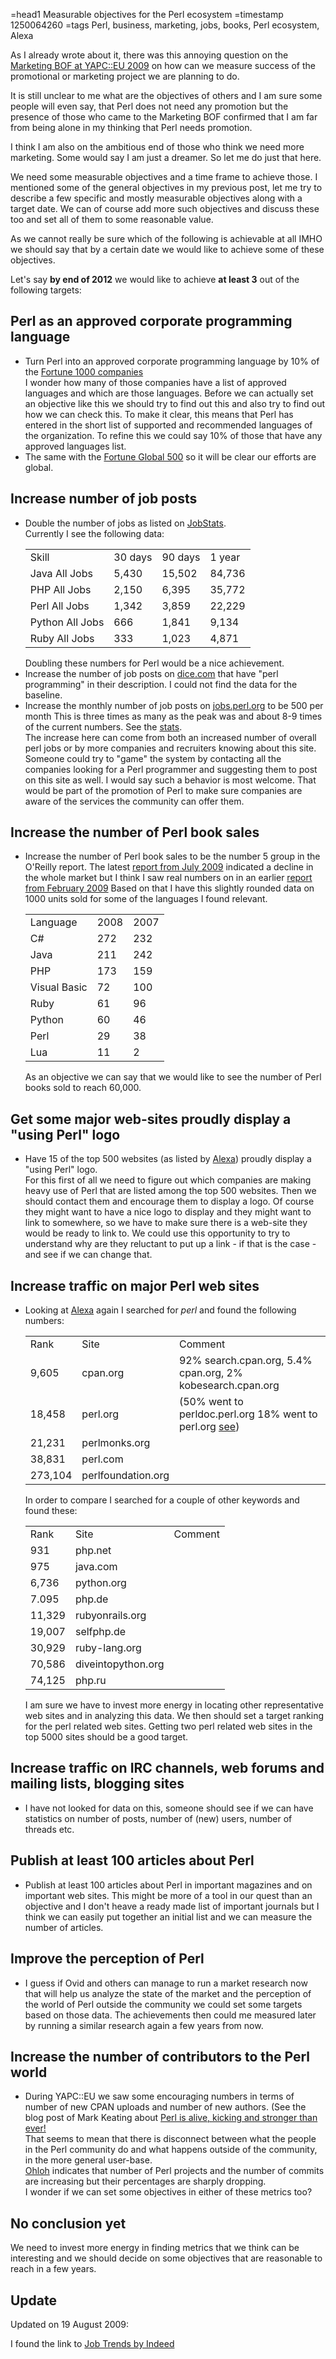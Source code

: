 =head1 Measurable objectives for the Perl ecosystem
=timestamp 1250064260
=tags Perl, business, marketing, jobs, books, Perl ecosystem, Alexa

As I already wrote about it, there was this annoying question on the
<a href="/marketing-bof-at-yapc-eu-2009.html">Marketing BOF at YAPC::EU 2009</a> on how can we measure success of the 
promotional or marketing project we are planning to do.

It is still unclear to me what are the objectives of others and I am sure some
people will even say, that Perl does not need any promotion but 
the presence of those who came to the Marketing BOF confirmed that
I am far from being alone in my thinking that Perl needs promotion.

I think I am also on the ambitious end of those who think we need more
marketing. Some would say I am just a dreamer. So let me do just that here.

We need some measurable objectives and a time frame to achieve those.
I mentioned some of the general objectives in my previous post, let me try to
describe a few specific and mostly measurable objectives along with a target
date. We can of course add more such objectives and discuss these too and set all
of them to some reasonable value.


As we cannot really be sure which of the following is achievable at all IMHO
we should say that by a certain date we would like to achieve some of these objectives.

Let's say <b>by end of 2012</b> we would like to achieve <b>at least 3</b> out of the following targets:

<h2>Perl as an approved corporate programming language</h2>

<ul>
<li>Turn Perl into an approved corporate programming language by 10% 
of the <a href="http://en.wikipedia.org/wiki/Fortune_1000">Fortune 1000 companies</a><br />
I wonder how many of those companies have a list of approved languages and which are those
languages. Before we can actually set an objective like this we should try to find out
this and also try to find out how we can check this. To make it clear, this means that Perl
has entered in the short list of supported and recommended languages of the organization.
To refine this we could say 10% of those that have any approved languages list.
</li>
<li>The same with the <a href="http://en.wikipedia.org/wiki/Fortune_Global_500">Fortune Global 500</a>
so it will be clear our efforts are global.
</li>
</ul>

<h2>Increase number of job posts</h2>

<ul>
<li>Double the number of jobs as listed on <a href="http://www.jobstats.co.uk/">JobStats</a>.<br />
Currently I see the following data:
<table>
<tr><td> Skill </td><td> 30 days </td><td> 90 days </td><td> 1 year </td></tr>
<tr><td>Java All Jobs </td><td> 5,430 </td><td> 15,502 </td><td> 84,736 </td></tr>
<tr><td>PHP All Jobs </td><td> 2,150 </td><td> 6,395 </td><td> 35,772 </td></tr>
<tr><td>Perl All Jobs </td><td> 1,342 </td><td> 3,859 </td><td> 22,229 </td></tr>
<tr><td>Python All Jobs </td><td> 666 </td><td> 1,841 </td><td> 9,134 </td></tr>
<tr><td>Ruby All Jobs </td><td> 333 </td><td> 1,023 </td><td> 4,871 </td></tr>
</table>
Doubling these numbers for Perl would be a nice achievement.</li>
<li>Increase the number of job posts on <a href="http://dice.com/">dice.com</a> that 
have "perl programming" in their description. I could not find the data for the baseline.</li>
<li>Increase the monthly number of job posts on <a href="http://jobs.perl.org/">jobs.perl.org</a>
to be 500 per month 
This is three times as many as the peak was and about 8-9 times of the current numbers.
See the  <a href="http://jobs.perl.org/about/stats">stats</a>.
<br>
The increase here can come from both an increased number of overall perl jobs or by more
companies and recruiters knowing about this site. Someone could try to "game" the system by
contacting all the companies looking for a Perl programmer and suggesting them to post on 
this site as well. I would say such a behavior is most welcome. That would be part of the
promotion of Perl to make sure companies are aware of the services the community can 
offer them.
</ul>

<h2>Increase the number of Perl book sales</h2>

<ul>
<li>Increase the number of Perl book sales to be the number 5 group in the O'Reilly report.
The latest <a href="http://radar.oreilly.com/2009/07/state-of-the-computer-book-mar-25.html">report from July 2009</a>
indicated a decline in the whole market but I think I saw real numbers on in an earlier
<a href="http://radar.oreilly.com/2009/02/state-of-the-computer-book-mar-22.html">report from February 2009</a>
Based on that I have this slightly rounded data on 1000 units sold for some of the languages I found relevant.
<table>
<tr><td>Language</td><td>2008</td><td>2007</td></tr>
<tr><td>C#</td><td>272</td><td>232</td></tr>
<tr><td>Java</td><td>211</td><td>242</td></tr>
<tr><td>PHP</td><td>173</td><td>159</td></tr>
<tr><td>Visual Basic</td><td>72</td><td>100</td></tr>
<tr><td>Ruby</td><td>61</td><td>96</td></tr>
<tr><td>Python</td><td>60</td><td>46</td></tr>
<tr><td>Perl</td><td>29</td><td>38</td></tr>
<tr><td>Lua</td><td>11</td><td>2</td></tr>
</table>
As an objective we can say that we would like to see the number of Perl books sold to reach 60,000.
</li>
</ul>

<h2>Get some major web-sites proudly display a "using Perl" logo</h2>

<ul>
<li>Have 15 of the top 500 websites (as listed by <a href="http://www.alexa.com/topsites">Alexa</a>)
proudly display a "using Perl" logo.<br>
For this first of all we need to figure out which companies are making heavy use of Perl that 
are listed among the top 500 websites. Then we should contact them and encourage them to display a logo.
Of course they might want to have a nice logo to display and they might want to link to somewhere, 
so we have to make sure there is a web-site they would be ready to link to. 
We could use this opportunity to try to understand why are they reluctant to
put up a link - if that is the case - and see if we can change that.
</li>
</ul>

<h2>Increase traffic on major Perl web sites</h2>

<ul>
<li>
Looking at <a href="http://www.alexa.com/topsites">Alexa</a> again I searched for <i>perl</i>
and found the following numbers:
<table>
<tr><td>Rank</td><td>Site</td><td>Comment</td></tr>
<tr><td>9,605 </td><td> cpan.org</td><td>92% search.cpan.org, 5.4% cpan.org, 2% kobesearch.cpan.org</td></tr>
<tr><td>18,458 </td><td> perl.org</td><td>(50% went to perldoc.perl.org 18% went to perl.org
<a href="http://www.alexa.com/siteinfo/perl.org">see</a>)</td></tr>
<tr><td>21,231 </td><td> perlmonks.org</td><td></td></tr>
<tr><td>38,831 </td><td> perl.com</td><td></td></tr>
<tr><td>273,104 </td><td> perlfoundation.org</td><td></td></tr>
</table>

In order to compare I searched for a couple of other keywords and found these:
<table>
<tr><td>Rank</td><td>Site</td><td>Comment</td></tr>
<tr><td>931 </td><td> php.net</td><td></td></tr>
<tr><td>975 </td><td> java.com</td><td></td></tr>
<tr><td>6,736 </td><td> python.org</td><td></td></tr>
<tr><td>7.095 </td><td> php.de</td><td></td></tr>
<tr><td>11,329 </td><td> rubyonrails.org</td><td></td></tr>
<tr><td>19,007 </td><td> selfphp.de</td><td></td></tr>
<tr><td>30,929 </td><td> ruby-lang.org</td><td></td></tr>
<tr><td>70,586 </td><td> diveintopython.org</td><td></td></tr>
<tr><td>74,125 </td><td> php.ru</td><td></td></tr>
</table>

I am sure we have to invest more energy in locating other representative
web sites and in analyzing this data. We then should set a target ranking for 
the perl related  web sites. Getting two perl related web sites in the top 5000
sites should be a good target.
</li>
</ul>

<h2>Increase traffic on IRC channels, web forums and mailing lists, blogging sites</h2>

<ul>
<li>
I have not looked for data on this, someone should see if we can have statistics
on number of posts, number of (new) users, number of threads etc.
</li>
</ul>

<h2>Publish at least 100 articles about Perl</h2>

<ul>
<li>Publish at least 100 articles about Perl in important magazines and 
on important web sites. This might be more of a tool in our quest than an objective 
and I don't heave a ready made list of important journals but I think we can easily 
put together an initial list and we can measure the number of articles.
</li>
</ul>

<h2>Improve the perception of Perl</h2>

<ul>
<li>I guess if Ovid and others can manage to run a market research now
that will help us analyze the state of the market and the perception of
the world of Perl outside the community we could set some targets based on those
data. The achievements then could me measured later by running a similar
research again a few years from now.
</li>
</ul>

<h2>Increase the number of contributors to the Perl world</h2>

<ul>
<li>During YAPC::EU we saw some encouraging numbers in terms of number of 
new CPAN uploads and number of new authors. (See the blog post of Mark Keating about
<a href="http://mdk.per.ly/2009/08/06/perl-is-alive-kicking-and-stronger-than-ever/">Perl is alive, kicking and stronger than ever!</a>
<br>
That seems to mean that there is disconnect between what the people in the Perl community
do and what happens outside of the community, in the more general user-base.
<br>
<a href="http://www.ohloh.net/languages/8">Ohloh</a> indicates that number of Perl projects 
and the number of commits are increasing but their percentages are sharply dropping.<br />
I wonder if we can set some objectives in either of these metrics too?
</li>
</ul>

<h2>No conclusion yet</h2>

We need to invest more energy in finding metrics that we think can 
be interesting and we should decide on some objectives that are reasonable
to reach in a few years.

<h2>Update</h2>

Updated on 19 August 2009:

I found the link to <a href="http://www.indeed.com/jobtrends?q=java%2C+C%23%2C+ruby%2C+python%2C+perl&l=">Job Trends by
Indeed</a>

